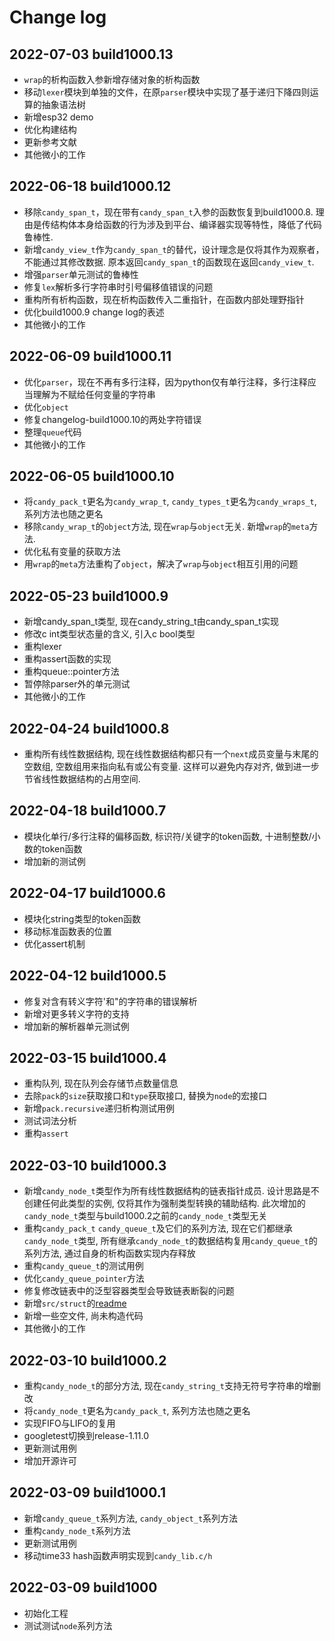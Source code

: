 # Change log

## 2022-07-03 build1000.13

- `wrap`的析构函数入参新增存储对象的析构函数
- 移动`lexer`模块到单独的文件，在原`parser`模块中实现了基于递归下降四则运算的抽象语法树
- 新增esp32 demo
- 优化构建结构
- 更新参考文献
- 其他微小的工作

## 2022-06-18 build1000.12

- 移除`candy_span_t`，现在带有`candy_span_t`入参的函数恢复到build1000.8. 理由是传结构体本身给函数的行为涉及到平台、编译器实现等特性，降低了代码鲁棒性.
- 新增`candy_view_t`作为`candy_span_t`的替代，设计理念是仅将其作为观察者，不能通过其修改数据. 原本返回`candy_span_t`的函数现在返回`candy_view_t`.
- 增强`parser`单元测试的鲁棒性
- 修复`lex`解析多行字符串时引号偏移值错误的问题
- 重构所有析构函数，现在析构函数传入二重指针，在函数内部处理野指针
- 优化build1000.9 change log的表述
- 其他微小的工作

## 2022-06-09 build1000.11

- 优化`parser`，现在不再有多行注释，因为python仅有单行注释，多行注释应当理解为不赋给任何变量的字符串
- 优化`object`
- 修复changelog-build1000.10的两处字符错误
- 整理`queue`代码
- 其他微小的工作

## 2022-06-05 build1000.10

- 将`candy_pack_t`更名为`candy_wrap_t`, `candy_types_t`更名为`candy_wraps_t`, 系列方法也随之更名
- 移除`candy_wrap_t`的`object`方法, 现在`wrap`与`object`无关. 新增`wrap`的`meta`方法.
- 优化私有变量的获取方法
- 用`wrap`的`meta`方法重构了`object`，解决了`wrap`与`object`相互引用的问题

## 2022-05-23 build1000.9

- 新增candy_span_t类型, 现在candy_string_t由candy_span_t实现
- 修改c int类型状态量的含义, 引入c bool类型
- 重构lexer
- 重构assert函数的实现
- 重构queue::pointer方法
- 暂停除parser外的单元测试
- 其他微小的工作

## 2022-04-24 build1000.8

- 重构所有线性数据结构, 现在线性数据结构都只有一个`next`成员变量与末尾的空数组, 空数组用来指向私有或公有变量. 这样可以避免内存对齐, 做到进一步节省线性数据结构的占用空间.

## 2022-04-18 build1000.7

- 模块化单行/多行注释的偏移函数, 标识符/关键字的token函数, 十进制整数/小数的token函数
- 增加新的测试例

## 2022-04-17 build1000.6

- 模块化string类型的token函数
- 移动标准函数表的位置
- 优化assert机制

## 2022-04-12 build1000.5

- 修复对含有转义字符\'和\"的字符串的错误解析
- 新增对更多转义字符的支持
- 增加新的解析器单元测试例

## 2022-03-15 build1000.4

- 重构队列, 现在队列会存储节点数量信息
- 去除`pack`的`size`获取接口和`type`获取接口, 替换为`node`的宏接口
- 新增`pack.recursive`递归析构测试用例
- 测试词法分析
- 重构`assert`

## 2022-03-10 build1000.3

- 新增`candy_node_t`类型作为所有线性数据结构的链表指针成员. 设计思路是不创建任何此类型的实例, 仅将其作为强制类型转换的辅助结构. 此次增加的`candy_node_t`类型与build1000.2之前的`candy_node_t`类型无关
- 重构`candy_pack_t` `candy_queue_t`及它们的系列方法, 现在它们都继承`candy_node_t`类型, 所有继承`candy_node_t`的数据结构复用`candy_queue_t`的系列方法, 通过自身的析构函数实现内存释放
- 重构`candy_queue_t`的测试用例
- 优化`candy_queue_pointer`方法
- 修复修改链表中的泛型容器类型会导致链表断裂的问题
- 新增`src/struct`的[readme](src/struct/readme.md)
- 新增一些空文件, 尚未构造代码
- 其他微小的工作

## 2022-03-10 build1000.2

- 重构`candy_node_t`的部分方法, 现在`candy_string_t`支持无符号字符串的增删改
- 将`candy_node_t`更名为`candy_pack_t`, 系列方法也随之更名
- 实现FIFO与LIFO的复用
- googletest切换到release-1.11.0
- 更新测试用例
- 增加开源许可

## 2022-03-09 build1000.1

- 新增`candy_queue_t`系列方法, `candy_object_t`系列方法
- 重构`candy_node_t`系列方法
- 更新测试用例
- 移动time33 hash函数声明实现到`candy_lib.c/h`

## 2022-03-09 build1000

- 初始化工程
- 测试测试`node`系列方法
